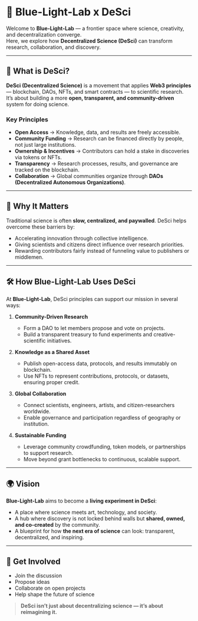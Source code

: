# 🌌 Blue-Light-Lab x DeSci  

Welcome to **Blue-Light-Lab** — a frontier space where science, creativity, and decentralization converge.  
Here, we explore how **Decentralized Science (DeSci)** can transform research, collaboration, and discovery.  

---

## 🔬 What is DeSci?  

**DeSci (Decentralized Science)** is a movement that applies **Web3 principles** — blockchain, DAOs, NFTs, and smart contracts — to scientific research.  
It’s about building a more **open, transparent, and community-driven** system for doing science.  

### Key Principles
- **Open Access** → Knowledge, data, and results are freely accessible.  
- **Community Funding** → Research can be financed directly by people, not just large institutions.  
- **Ownership & Incentives** → Contributors can hold a stake in discoveries via tokens or NFTs.  
- **Transparency** → Research processes, results, and governance are tracked on the blockchain.  
- **Collaboration** → Global communities organize through **DAOs (Decentralized Autonomous Organizations)**.  

---

## 🧬 Why It Matters  

Traditional science is often **slow, centralized, and paywalled**. DeSci helps overcome these barriers by:  
- Accelerating innovation through collective intelligence.  
- Giving scientists and citizens direct influence over research priorities.  
- Rewarding contributors fairly instead of funneling value to publishers or middlemen.  

---

## 🛠 How Blue-Light-Lab Uses DeSci  

At **Blue-Light-Lab**, DeSci principles can support our mission in several ways:  

1. **Community-Driven Research**  
   - Form a DAO to let members propose and vote on projects.  
   - Build a transparent treasury to fund experiments and creative-scientific initiatives.  

2. **Knowledge as a Shared Asset**  
   - Publish open-access data, protocols, and results immutably on blockchain.  
   - Use NFTs to represent contributions, protocols, or datasets, ensuring proper credit.  

3. **Global Collaboration**  
   - Connect scientists, engineers, artists, and citizen-researchers worldwide.  
   - Enable governance and participation regardless of geography or institution.  

4. **Sustainable Funding**  
   - Leverage community crowdfunding, token models, or partnerships to support research.  
   - Move beyond grant bottlenecks to continuous, scalable support.  

---

## 🌍 Vision  

**Blue-Light-Lab** aims to become a **living experiment in DeSci**:  
- A place where science meets art, technology, and society.  
- A hub where discovery is not locked behind walls but **shared, owned, and co-created** by the community.  
- A blueprint for how **the next era of science** can look: transparent, decentralized, and inspiring.  

---

## 🚀 Get Involved  

- Join the discussion  
- Propose ideas  
- Collaborate on open projects  
- Help shape the future of science  

> **DeSci isn’t just about decentralizing science — it’s about reimagining it.**  
